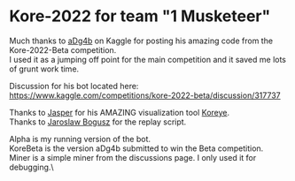 # Kore-2022 for team "1 Musketeer"

Much thanks to [aDg4b](https://www.kaggle.com/egrehbbt) on Kaggle for posting his amazing code from the Kore-2022-Beta competition.\
I used it as a jumping off point for the main competition and it saved me lots of grunt work time.

Discussion for his bot located here:\
https://www.kaggle.com/competitions/kore-2022-beta/discussion/317737

Thanks to [Jasper](https://www.kaggle.com/jmerle) for his AMAZING visualization tool [Koreye](https://jmerle.github.io/koreye-2022/).\
Thanks to [Jaroslaw Bogusz](https://www.kaggle.com/jaroslawbogusz) for the replay script.

Alpha is my running version of the bot.\
KoreBeta is the version aDg4b submitted to win the Beta competition.\
Miner is a simple miner from the discussions page. I only used it for debugging.\
